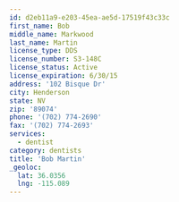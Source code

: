 ```yaml
---
id: d2eb11a9-e203-45ea-ae5d-17519f43c33c
first_name: Bob
middle_name: Markwood
last_name: Martin
license_type: DDS
license_number: S3-148C
license_status: Active
license_expiration: 6/30/15
address: '102 Bisque Dr'
city: Henderson
state: NV
zip: '89074'
phone: '(702) 774-2690'
fax: '(702) 774-2693'
services:
  - dentist
category: dentists
title: 'Bob Martin'
_geoloc:
  lat: 36.0356
  lng: -115.089
---
```

